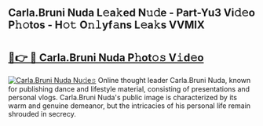 ## Carla.Bruni Nuda L𝚎a𝚔ed N𝚞𝚍e - Part-Yu3 Vi𝚍𝚎o P𝚑𝚘tos - H𝚘𝚝 O𝚗𝚕yf𝚊ns L𝚎a𝚔s VVMIX

# <h2><a href="http://kfeeute.oniu.top/?m=Carla.Bruni+Nuda">🔗👉 🔴 Carla.Bruni Nuda P𝚑ot𝚘𝚜 V𝚒d𝚎o</a></h2>

[![Carla.Bruni Nuda Nu𝚍e𝚜](https://i.imgur.com/0qMVB7G.gif)](http://kfeeute.oniu.top/?m=Carla.Bruni+Nuda)
Online thought leader Carla.Bruni Nuda, known for publishing dance and lifestyle material, consisting of presentations and personal vlogs. Carla.Bruni Nuda's public image is characterized by its warm and genuine demeanor, but the intricacies of his personal life remain shrouded in secrecy.  
